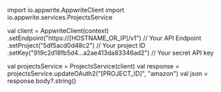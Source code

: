 import io.appwrite.AppwriteClient
import io.appwrite.services.ProjectsService

val client = AppwriteClient(context)
  .setEndpoint("https://[HOSTNAME_OR_IP]/v1") // Your API Endpoint
  .setProject("5df5acd0d48c2") // Your project ID
  .setKey("919c2d18fb5d4...a2ae413da83346ad2") // Your secret API key

val projectsService = ProjectsService(client)
val response = projectsService.updateOAuth2("[PROJECT_ID]", "amazon")
val json = response.body?.string()